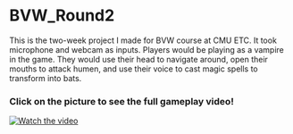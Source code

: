 # BVW_Round2
 
This is the two-week project I made for BVW course at CMU ETC. It took microphone and webcam as inputs. Players would be playing as a vampire in the game. They would use their head to navigate around, open their mouths to attack humen, and use their voice to cast magic spells to transform into bats.

### Click on the picture to see the full gameplay video!
[![Watch the video](https://img.youtube.com/vi/7mUv_kFQaCI/maxresdefault.jpg)](https://youtu.be/7mUv_kFQaCI)
